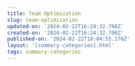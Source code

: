 ```yaml
---
title: Team Optimization
slug: team-optimization
updated-on: '2024-02-22T16:24:32.708Z'
created-on: '2024-02-22T16:24:32.708Z'
published-on: '2024-02-22T18:04:55.176Z'
layout: '[summary-categories].html'
tags: summary-categories
---
```



